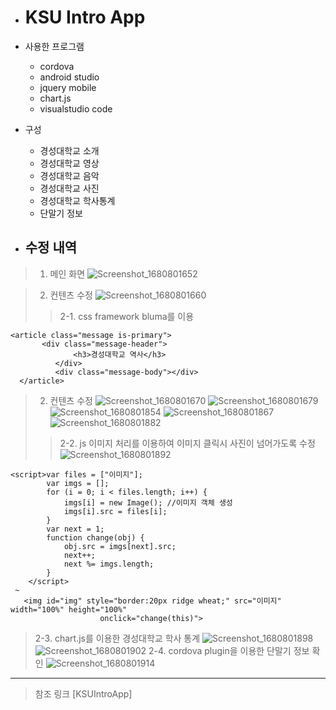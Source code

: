 + # KSU Intro App

- 사용한 프로그램
  * cordova
  * android studio
  * jquery mobile
  * chart.js
  * visualstudio code
     
- 구성
  * 경성대학교 소개
  * 경성대학교 영상
  * 경성대학교 음악
  * 경성대학교 사진
  * 경성대학교 학사통계
  * 단말기 정보

+ ## 수정 내역
> 1. 메인 화면
![Screenshot_1680801652](https://user-images.githubusercontent.com/107456389/230453139-929e8db8-dbbf-42e8-93d4-5f434683333e.png)
   
> 2. 컨텐츠 수정
![Screenshot_1680801660](https://user-images.githubusercontent.com/107456389/230453242-e81ff39a-c484-4174-b170-bd78be4999a1.png)
>> 2-1. css framework bluma를 이용
  ```
  <article class="message is-primary">
		 <div class="message-header">
				<h3>경성대학교 역사</h3>
			</div>
			<div class="message-body"></div>
	</article>
  ```
> 2. 컨텐츠 수정
![Screenshot_1680801670](https://user-images.githubusercontent.com/107456389/230454242-289d4229-39fc-47d9-b4ea-81ea3e346c25.png)
![Screenshot_1680801679](https://user-images.githubusercontent.com/107456389/230454616-9560c360-784f-4a94-8eea-2931cdd9c4a1.png)
![Screenshot_1680801854](https://user-images.githubusercontent.com/107456389/230454654-4b4cfb4c-0c32-4f89-ae6d-be5140ae8cc2.png)
![Screenshot_1680801867](https://user-images.githubusercontent.com/107456389/230454675-205e8aa3-7932-4b0f-b020-733bc50a409f.png)
![Screenshot_1680801882](https://user-images.githubusercontent.com/107456389/230454702-047328b6-cadf-43f8-8c7b-ed452a844c59.png)
>> 2-2. js 이미지 처리를 이용하여 이미지 클릭시 사진이 넘어가도록 수정
![Screenshot_1680801892](https://user-images.githubusercontent.com/107456389/230454821-4a704358-fde0-4355-bc3a-87162a0d6fef.png)
```
<script>var files = ["이미지"];
		var imgs = [];
		for (i = 0; i < files.length; i++) {
			imgs[i] = new Image(); //이미지 객체 생성
			imgs[i].src = files[i];
		}
		var next = 1;
		function change(obj) {
			obj.src = imgs[next].src;
			next++;
			next %= imgs.length;
		}
    </script>
 ~
   <img id="img" style="border:20px ridge wheat;" src="이미지" width="100%" height="100%"
					onclick="change(this)">         
```
> 2-3. chart.js를 이용한 경성대학교 학사 통계
![Screenshot_1680801898](https://user-images.githubusercontent.com/107456389/230455720-9e8b7bbe-de40-4bf0-9d79-e84ee621da42.png)
![Screenshot_1680801902](https://user-images.githubusercontent.com/107456389/230455752-d588c77e-7eeb-42df-abdd-d68b8217daed.png)
> 2-4. cordova plugin을 이용한 단말기 정보 확인
![Screenshot_1680801914](https://user-images.githubusercontent.com/107456389/230456290-fdb85639-8991-4cc0-8a4b-acc5b6fb7b62.png)
   
* * *
> 참조 링크 [KSUIntroApp]
